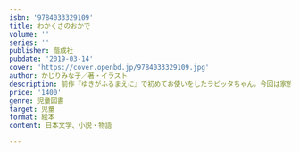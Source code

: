 ```yaml
---
isbn: '9784033329109'
title: わかくさのおかで
volume: ''
series: ''
publisher: 偕成社
pubdate: '2019-03-14'
cover: 'https://cover.openbd.jp/9784033329109.jpg'
author: かじりみな子／著・イラスト
description: 前作『ゆきがふるまえに』で初めてお使いをしたラビッタちゃん。今回は家族でピクニック。でも妹のピョコラッタちゃんが……。
price: '1400'
genre: 児童図書
target: 児童
format: 絵本
content: 日本文学、小説・物語

---
```


